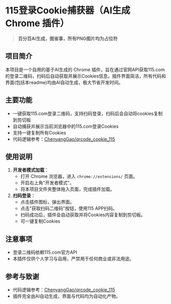 # 115登录Cookie捕获器（AI生成 Chrome 插件）

> **百分百AI生成，图省事，所有PNG图片均为占位符**

## 项目简介

本项目是一个自用的基于AI生成的 Chrome 插件，旨在通过官网API获取115.com的登录二维码，扫码后自动获取并展示Cookies信息。插件界面简洁，所有代码和界面(包括本readme)均由AI自动生成，极大节省开发时间。

## 主要功能

- 一键获取115.com登录二维码，支持扫码登录，扫码后会自动将cookies复制到剪切板
- 自动捕获并展示当前浏览器中的115.com登录Cookies
- 支持一键复制所有Cookies
- 代码逻辑参考：[ChenyangGao/qrcode_cookie_115](https://gist.github.com/ChenyangGao/d26a592a0aeb13465511c885d5c7ad61)

## 使用说明

1. **开发者模式加载**：
   - 打开 Chrome 浏览器，进入 `chrome://extensions/` 页面。
   - 开启右上角"开发者模式"。
   - 将本项目文件夹整体拖入页面，完成插件加载。
2. **扫码登录**：
   - 点击插件图标，弹出界面。
   - 点击"获取扫码二维码"按钮，使用115 APP扫码。
   - 扫码成功后，插件会自动获取并将Cookies内容复制到剪切板。
   - 可一键复制Cookies

## 注意事项
- 登录二维码依赖115.com官方API
- 本插件仅供个人学习与自用，严禁用于任何商业或非法用途。

## 参考与致谢

- 代码逻辑参考：[ChenyangGao/qrcode_cookie_115](https://gist.github.com/ChenyangGao/d26a592a0aeb13465511c885d5c7ad61)
- 插件完全由AI自动生成，界面与代码均为自动化产物。 
